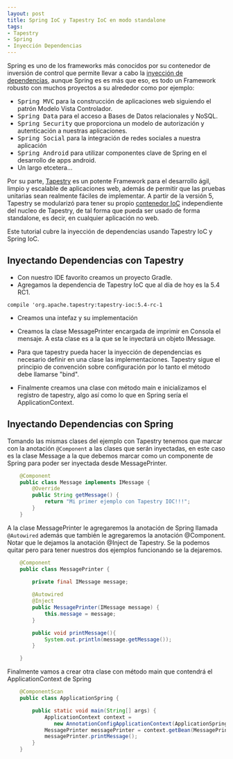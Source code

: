 ```yaml
---
layout: post
title: Spring IoC y Tapestry IoC en modo standalone
tags:
- Tapestry
- Spring
- Inyección Dependencias
---
```


Spring es uno de los frameworks más conocidos por su contenedor de inversión de control que permite llevar a cabo la [inyección de dependencias](https://es.wikipedia.org/wiki/Inyecci%C3%B3n_de_dependencias), aunque Spring es es más que eso, es todo un Framework robusto con muchos proyectos a su alrededor como por ejemplo:

* <kbd>Spring MVC</kbd> para la construcción de aplicaciones web siguiendo el patrón Modelo Vista Controlador.
* <kbd>Spring Data</kbd> para el acceso a Bases de Datos relacionales y NoSQL.
* <kbd>Spring Security</kbd> que proporciona un modelo de autorización y autenticación a nuestras aplicaciones.
* <kbd>Spring Social</kbd> para la integración de redes sociales a nuestra aplicación
* <kbd>Spring Android</kbd> para utilizar componentes clave de Spring en el desarrollo de apps android.
* Un largo etcetera...

Por su parte, [Tapestry](http://tapestry.apache.org/) es un potente Framework para el desarrollo ágil, limpio y escalable de aplicaciones web, además de permitir que las pruebas unitarias sean realmente fáciles de implementar. A partir de la versión 5, Tapestry se modularizó para tener su propio [contenedor IoC](https://tapestry.apache.org/ioc.html) independiente del nucleo de Tapestry, de tal forma que pueda ser usado de forma standalone, es decir, en cualquier aplicación no web.

Este tutorial cubre la inyección de dependencias usando Tapestry IoC y Spring IoC.

## Inyectando Dependencias con Tapestry

* Con nuestro IDE favorito creamos un proyecto Gradle.
* Agregamos la dependencia de Tapestry IoC que al día de hoy es la 5.4 RC1.

`` compile 'org.apache.tapestry:tapestry-ioc:5.4-rc-1 ``

* Creamos una intefaz y su implementación

<script src="https://gist.github.com/windoctor/8e2c24488043573f2914.js"></script>
<script src="https://gist.github.com/windoctor/ebfe47ea936a34a88e25.js"></script>

* Creamos la clase MessagePrinter encargada de imprimir en Consola el mensaje. A esta clase es a la que se le inyectará un objeto IMessage.

<script src="https://gist.github.com/windoctor/46a024d9d14dc458d275.js"></script>

* Para que tapestry pueda hacer la inyección de dependencias es necesario definir en una clase las implementaciones. Tapestry sigue el principio de convención sobre configuración por lo tanto el método debe llamarse "bind".

<script src="https://gist.github.com/windoctor/866112572cdea2078e0d.js"></script>

* Finalmente creamos una clase con método main e inicializamos el registro de tapestry, algo así como lo que en Spring sería el ApplicationContext.

<script src="https://gist.github.com/windoctor/e806b09bf9becf6fc004.js"></script>

## Inyectando Dependencias con Spring

Tomando las mismas clases del ejemplo con Tapestry tenemos que marcar con la anotación ``@Component`` a las clases que serán inyectadas,  en este caso es la clase Message a la que debemos marcar como un componente de Spring para poder ser inyectada desde MessagePrinter.

```java
    @Component
    public class Message implements IMessage {
        @Override
        public String getMessage() {
            return "Mi primer ejemplo con Tapestry IOC!!!";
        }
    }
```

A la clase MessagePrinter le agregaremos la anotación de Spring llamada ``@Autowired`` además que también le agregaremos la anotación @Component. Notar que le dejamos la anotación @Inject de Tapestry. Se la podemos quitar pero para tener nuestros dos ejemplos funcionando se la dejaremos.

```java
    @Component
    public class MessagePrinter {
    
        private final IMessage message;

        @Autowired
        @Inject
        public MessagePrinter(IMessage message) {
            this.message = message;
        }

        public void printMessage(){
            System.out.println(message.getMessage());
        }

    }
```


Finalmente vamos a crear otra clase con método main que contendrá el ApplicationContext de Spring 

```java
    @ComponentScan
    public class ApplicationSpring {

        public static void main(String[] args) {
            ApplicationContext context = 
               new AnnotationConfigApplicationContext(ApplicationSpring.class);
            MessagePrinter messagePrinter = context.getBean(MessagePrinter.class);
            messagePrinter.printMessage();
        }
    }
```
